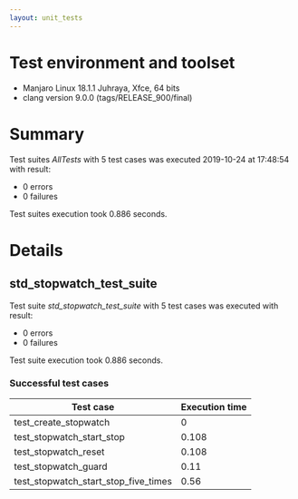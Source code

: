 ```yaml
---
layout: unit_tests
---
```


# Test environment and toolset 

* Manjaro Linux 18.1.1 Juhraya, Xfce, 64 bits
* clang version 9.0.0 (tags/RELEASE_900/final)

# Summary

Test suites *AllTests* with 5 test cases was executed 2019-10-24 at 17:48:54 with result:

* 0 errors
* 0 failures

Test suites execution took 0.886 seconds.

# Details

## std_stopwatch_test_suite

Test suite *std_stopwatch_test_suite* with 5 test cases was executed with result:

* 0 errors
* 0 failures

Test suite execution took 0.886 seconds.

### Successful test cases

Test case|Execution time
-|-
test_create_stopwatch | 0
test_stopwatch_start_stop | 0.108
test_stopwatch_reset | 0.108
test_stopwatch_guard | 0.11
test_stopwatch_start_stop_five_times | 0.56
